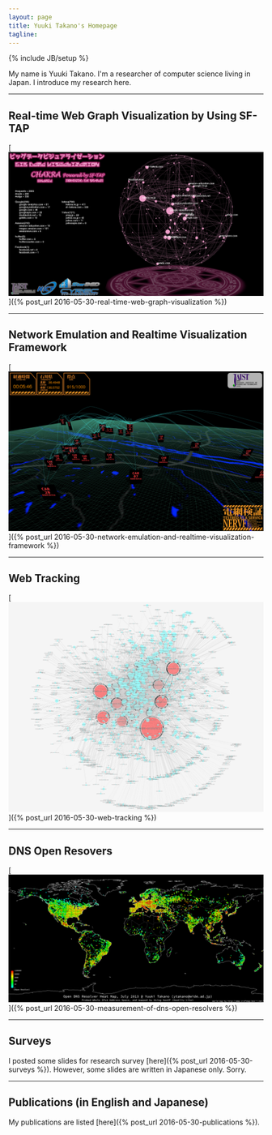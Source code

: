 ```yaml
---
layout: page
title: Yuuki Takano's Homepage
tagline: 
---
```

{% include JB/setup %}

My name is Yuuki Takano.
I'm a researcher of computer science living in Japan.
I introduce my research here.

---

## Real-time Web Graph Visualization by Using SF-TAP

[![chakra](/assets/chakra.png "CHAKRA: Big Data Visualization System")]({% post_url 2016-05-30-real-time-web-graph-visualization  %})

---

## Network Emulation and Realtime Visualization Framework

[![nervf](/assets/nervf.png "NERVF")]({% post_url 2016-05-30-network-emulation-and-realtime-visualization-framework %})

---

## Web Tracking

[![webtracking](/assets/wide1309_top5.png "Visualization of Web Tracking")]({% post_url 2016-05-30-web-tracking %})

---

## DNS Open Resovers

[![webtracking](/assets/open_dns_resolver_heatmap_201307.png "Visualization of DNS Open Resolvers")]({% post_url 2016-05-30-measurement-of-dns-open-resolvers %})

---

## Surveys

I posted some slides for research survey [here]({% post_url 2016-05-30-surveys %}).
However, some slides are written in Japanese only.
Sorry.

---

## Publications (in English and Japanese)

My publications are listed [here]({% post_url 2016-05-30-publications %}).
